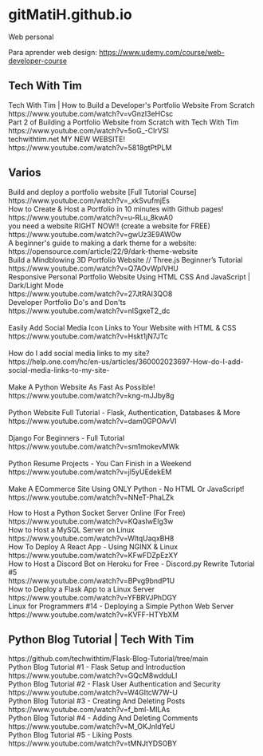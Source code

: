# gitMatiH.github.io
Web personal

Para aprender web design:
https://www.udemy.com/course/web-developer-course

<h2>Tech With Tim</h2>
<p>
Tech With Tim | How to Build a Developer's Portfolio Website From Scratch <br>
https://www.youtube.com/watch?v=vGnzI3eHCsc <br>
Part 2 of Building a Portfolio Website from Scratch with Tech With Tim <br>
https://www.youtube.com/watch?v=5oG_-CIrVSI <br>
techwithtim.net MY NEW WEBSITE! <br>
https://www.youtube.com/watch?v=5818gtPtPLM <br>
<p>

<h2>Varios</h2>
<p>
Build and deploy a portfolio website [Full Tutorial Course] <br>
https://www.youtube.com/watch?v=_xkSvufmjEs<br>
How to Create & Host a Portfolio in 10 minutes with Github pages! <br>
https://www.youtube.com/watch?v=u-RLu_8kwA0 <br>
you need a website RIGHT NOW!! (create a website for FREE) <br>
https://www.youtube.com/watch?v=gwUz3E9AW0w <br>
A beginner's guide to making a dark theme for a website: <br>
https://opensource.com/article/22/9/dark-theme-website <br>
Build a Mindblowing 3D Portfolio Website // Three.js Beginner’s Tutorial<br>
https://www.youtube.com/watch?v=Q7AOvWpIVHU <br>
Responsive Personal Portfolio Website Using HTML CSS And JavaScript | Dark/Light Mode<br>
https://www.youtube.com/watch?v=27JtRAI3QO8<br>
Developer Portfolio Do's and Don'ts<br>
https://www.youtube.com/watch?v=nlSgxeT2_dc<br>
 <br>
Easily Add Social Media Icon Links to Your Website with HTML & CSS <br>
https://www.youtube.com/watch?v=Hskt1jN7JTc <br>
 <br>
How do I add social media links to my site? <br>
https://help.one.com/hc/en-us/articles/360002023697-How-do-I-add-social-media-links-to-my-site- <br>
 <br>
Make A Python Website As Fast As Possible! <br>
https://www.youtube.com/watch?v=kng-mJJby8g <br>
 <br>
Python Website Full Tutorial - Flask, Authentication, Databases & More <br>
https://www.youtube.com/watch?v=dam0GPOAvVI <br>
 <br>
Django For Beginners - Full Tutorial <br>
https://www.youtube.com/watch?v=sm1mokevMWk <br>
 <br>
Python Resume Projects - You Can Finish in a Weekend <br>
https://www.youtube.com/watch?v=jl5yUEdekEM <br>
 <br>
Make A ECommerce Site Using ONLY Python - No HTML Or JavaScript! <br>
https://www.youtube.com/watch?v=NNeT-PhaLZk <br>
</p>
<p>
How to Host a Python Socket Server Online (For Free)<br>
https://www.youtube.com/watch?v=KQasIwElg3w<br>
How to Host a MySQL Server on Linux<br>
https://www.youtube.com/watch?v=WltqUaqxBH8<br>
How To Deploy A React App - Using NGINX & Linux<br>
https://www.youtube.com/watch?v=KFwFDZpEzXY<br>
How to Host a Discord Bot on Heroku for Free - Discord.py Rewrite Tutorial #5<br>
https://www.youtube.com/watch?v=BPvg9bndP1U<br>
How to Deploy a Flask App to a Linux Server<br>
https://www.youtube.com/watch?v=YFBRVJPhDGY<br>
Linux for Programmers #14 - Deploying a Simple Python Web Server<br>
https://www.youtube.com/watch?v=KVFF-HTYbXM<br>
</p>

<h2>Python Blog Tutorial | Tech With Tim</h2>
<p>
https://github.com/techwithtim/Flask-Blog-Tutorial/tree/main <br>
Python Blog Tutorial #1 - Flask Setup and Introduction <br>
https://www.youtube.com/watch?v=GQcM8wdduLI <br>
Python Blog Tutorial #2 - Flask User Authentication and Security <br>
https://www.youtube.com/watch?v=W4GItcW7W-U <br>
Python Blog Tutorial #3 - Creating And Deleting Posts <br>
https://www.youtube.com/watch?v=f_bml-MILAs <br>
Python Blog Tutorial #4 - Adding And Deleting Comments <br>
https://www.youtube.com/watch?v=M_OKJnIdYeU <br>
Python Blog Tutorial #5 - Liking Posts <br>
https://www.youtube.com/watch?v=tMNJtYDSOBY
</p>

